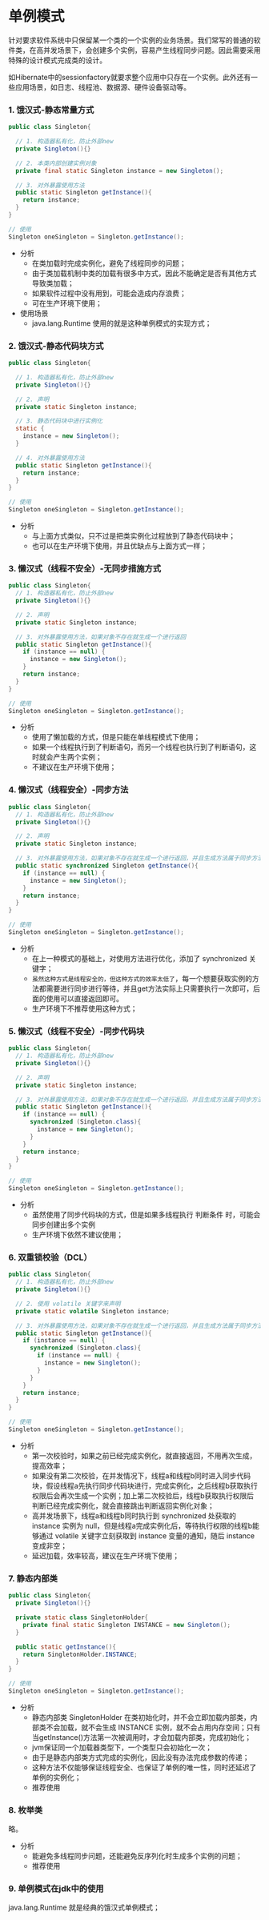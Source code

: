 # 单例模式


针对要求软件系统中只保留某一个类的一个实例的业务场景。我们常写的普通的软件类，在高并发场景下，会创建多个实例，容易产生线程同步问题。因此需要采用特殊的设计模式完成类的设计。

如Hibernate中的sessionfactory就要求整个应用中只存在一个实例。此外还有一些应用场景，如日志、线程池、数据源、硬件设备驱动等。

### 1. 饿汉式-静态常量方式

```java
public class Singleton{

  // 1. 构造器私有化，防止外部new
  private Singleton(){}

  // 2. 本类内部创建实例对象
  private final static Singleton instance = new Singleton();

  // 3. 对外暴露使用方法
  public static Singleton getInstance(){
    return instance;
  }
}

// 使用
Singleton oneSingleton = Singleton.getInstance();

```

- 分析
  - 在类加载时完成实例化，避免了线程同步的问题；
  - 由于类加载机制中类的加载有很多中方式，因此不能确定是否有其他方式导致类加载；
  - 如果软件过程中没有用到，可能会造成内存浪费；
  - 可在生产环境下使用；
- 使用场景
  - java.lang.Runtime 使用的就是这种单例模式的实现方式；

### 2. 饿汉式-静态代码块方式

```java
public class Singleton{

  // 1. 构造器私有化，防止外部new
  private Singleton(){}

  // 2. 声明
  private static Singleton instance;

  // 3. 静态代码块中进行实例化
  static {
    instance = new Singleton();
  }

  // 4. 对外暴露使用方法
  public static Singleton getInstance(){
    return instance;
  }
}

// 使用
Singleton oneSingleton = Singleton.getInstance();

```

- 分析
  - 与上面方式类似，只不过是把类实例化过程放到了静态代码块中；
  - 也可以在生产环境下使用，并且优缺点与上面方式一样；

### 3. 懒汉式（线程不安全）-无同步措施方式

```java
public class Singleton{
  // 1. 构造器私有化，防止外部new
  private Singleton(){}

  // 2. 声明
  private static Singleton instance;

  // 3. 对外暴露使用方法，如果对象不存在就生成一个进行返回
  public static Singleton getInstance(){
    if (instance == null) {
      instance = new Singleton();
    }
    return instance;
  }
}

// 使用
Singleton oneSingleton = Singleton.getInstance();

```

- 分析
  - 使用了懒加载的方式，但是只能在单线程模式下使用；
  - 如果一个线程执行到了判断语句，而另一个线程也执行到了判断语句，这时就会产生两个实例；
  - 不建议在生产环境下使用；

### 4. 懒汉式（线程安全）-同步方法

```java
public class Singleton{
  // 1. 构造器私有化，防止外部new
  private Singleton(){}

  // 2. 声明
  private static Singleton instance;

  // 3. 对外暴露使用方法，如果对象不存在就生成一个进行返回，并且生成方法属于同步方法，避免线程同步问题；
  public static synchronized Singleton getInstance(){
    if (instance == null) {
      instance = new Singleton();
    }
    return instance;
  }
}

// 使用
Singleton oneSingleton = Singleton.getInstance();

```

- 分析
  - 在上一种模式的基础上，对使用方法进行优化，添加了 synchronized 关键字；
  - `虽然这种方式是线程安全的，但这种方式的效率太低了`，每一个想要获取实例的方法都需要进行同步进行等待，并且get方法实际上只需要执行一次即可，后面的使用可以直接返回即可。
  - 生产环境下不推荐使用这种方式；

### 5. 懒汉式（线程不安全）-同步代码块

```java
public class Singleton{
  // 1. 构造器私有化，防止外部new
  private Singleton(){}

  // 2. 声明
  private static Singleton instance;

  // 3. 对外暴露使用方法，如果对象不存在就生成一个进行返回，并且生成方法属于同步方法，避免线程同步问题；
  public static Singleton getInstance(){
    if (instance == null) {
      synchronized (Singleton.class){
        instance = new Singleton();
      }
    }
    return instance;
  }
}

// 使用
Singleton oneSingleton = Singleton.getInstance();

```

- 分析
  - 虽然使用了同步代码块的方式，但是如果多线程执行 判断条件 时，可能会同步创建出多个实例
  - 生产环境下依然不建议使用；

### 6. 双重锁校验（DCL）

```java
public class Singleton{
  // 1. 构造器私有化，防止外部new
  private Singleton(){}

  // 2. 使用 volatile 关键字来声明
  private static volatile Singleton instance;

  // 3. 对外暴露使用方法，如果对象不存在就生成一个进行返回，并且生成方法属于同步方法，避免线程同步问题；
  public static Singleton getInstance(){
    if (instance == null) {
      synchronized (Singleton.class){
        if (instance == null) {
          instance = new Singleton();
        }
      }
    }
    return instance;
  }
}

// 使用
Singleton oneSingleton = Singleton.getInstance();

```

- 分析
  - 第一次校验时，如果之前已经完成实例化，就直接返回，不用再次生成，提高效率；
  - 如果没有第二次校验，在并发情况下，线程a和线程b同时进入同步代码块，假设线程a先执行同步代码块进行，完成实例化，之后线程b获取执行权限后会再次生成一个实例；加上第二次校验后，线程b获取执行权限后判断已经完成实例化，就会直接跳出判断返回实例化对象；
  - 高并发场景下，线程a和线程b同时执行到 synchronized 处获取的 instance 实例为 null，但是线程a完成实例化后，等待执行权限的线程b能够通过 volatile 关键字立刻获取到 instance 变量的通知，随后 instance 变成非空；
  - 延迟加载，效率较高，建议在生产环境下使用；

### 7. 静态内部类

```java
public class Singleton{
  private Singleton(){}

  private static class SingletonHolder{
    private final static Singleton INSTANCE = new Singleton();
  }

  public static getInstance(){
    return SingletonHolder.INSTANCE;
  }
}

// 使用
Singleton oneSingleton = Singleton.getInstance();

```

- 分析
  - 静态内部类 SingletonHolder 在类初始化时，并不会立即加载内部类，内部类不会加载，就不会生成 INSTANCE 实例，就不会占用内存空间；只有当getInstance()方法第一次被调用时，才会加载内部类，完成初始化；
  - jvm保证同一个加载器类型下，一个类型只会初始化一次；
  - 由于是静态内部类方式完成的实例化，因此没有办法完成参数的传递；
  - 这种方法不仅能够保证线程安全、也保证了单例的唯一性，同时还延迟了单例的实例化；
  - 推荐使用

### 8. 枚举类

略。

- 分析
  - 能避免多线程同步问题，还能避免反序列化时生成多个实例的问题；
  - 推荐使用

### 9. 单例模式在jdk中的使用

java.lang.Runtime 就是经典的饿汉式单例模式；

